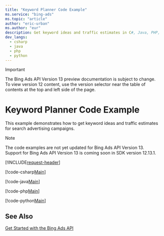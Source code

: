 ```yaml
---
title: "Keyword Planner Code Example"
ms.service: "bing-ads"
ms.topic: "article"
author: "eric-urban"
ms.author: "eur"
description: Get keyword ideas and traffic estimates in C#, Java, PHP, or Python. 
dev_langs:
  - csharp
  - java
  - php
  - python
---
```

> [!IMPORTANT]
> The Bing Ads API Version 13 preview documentation is subject to change. To view version 12 content, use the version selector near the table of contents at the top and left side of the page.

# Keyword Planner Code Example
This example demonstrates how to get keyword ideas and traffic estimates for search advertising campaigns.

> [!NOTE]
> The code examples are not yet updated for Bing Ads API Version 13. Support for Bing Ads API Version 13 is coming soon in SDK version 12.13.1.  

[!INCLUDE[request-header](./includes/code-tips.md)]

[!code-csharp[Main](../../../BingAds-dotNet-SDK/examples/BingAdsExamples/BingAdsExamplesLibrary/v12/KeywordPlanner.cs)]

[!code-java[Main](../../../BingAds-Java-SDK/examples/BingAdsDesktopApp/src/main/java/com/microsoft/bingads/examples/v12/KeywordPlanner.java)]

[!code-php[Main](../../../BingAds-PHP-SDK/samples/V12/KeywordPlanner.php)]

[!code-python[Main](../../../BingAds-Python-SDK/examples/v12/keyword_planner.py)]

## See Also
[Get Started with the Bing Ads API](get-started.md)  
